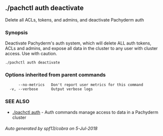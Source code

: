 ## ./pachctl auth deactivate

Delete all ACLs, tokens, and admins, and deactivate Pachyderm auth

### Synopsis


Deactivate Pachyderm's auth system, which will delete ALL auth tokens, ACLs and admins, and expose all data in the cluster to any user with cluster access. Use with caution.

```
./pachctl auth deactivate
```

### Options inherited from parent commands

```
      --no-metrics   Don't report user metrics for this command
  -v, --verbose      Output verbose logs
```

### SEE ALSO
* [./pachctl auth](./pachctl_auth.md)	 - Auth commands manage access to data in a Pachyderm cluster

###### Auto generated by spf13/cobra on 5-Jul-2018
